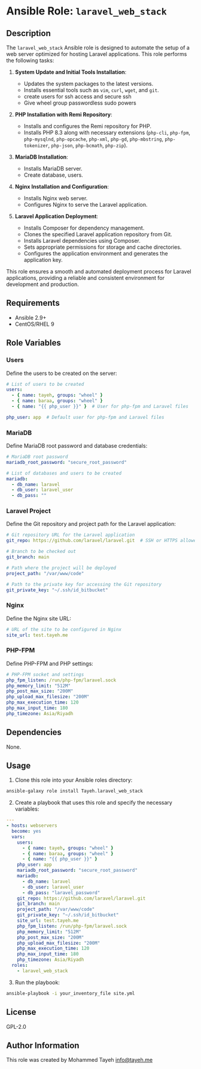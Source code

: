 # Ansible Role: `laravel_web_stack`

Description
-----------

The `laravel_web_stack` Ansible role is designed to automate the setup of a web server optimized for hosting Laravel applications. This role performs the following tasks:

1. **System Update and Initial Tools Installation**:
   - Updates the system packages to the latest versions.
   - Installs essential tools such as `vim`, `curl`, `wget`, and `git`.
   - create users for ssh access and secure ssh
   - Give wheel group passwordless sudo powers

2. **PHP Installation with Remi Repository**:
   - Installs and configures the Remi repository for PHP.
   - Installs PHP 8.3 along with necessary extensions (`php-cli`, `php-fpm`, `php-mysqlnd`, `php-opcache`, `php-xml`, `php-gd`, `php-mbstring`, `php-tokenizer`, `php-json`, `php-bcmath`, `php-zip`).

3. **MariaDB Installation**:
   - Installs MariaDB server.
   - Create database, users.

4. **Nginx Installation and Configuration**:
   - Installs Nginx web server.
   - Configures Nginx to serve the Laravel application.

5. **Laravel Application Deployment**:
   - Installs Composer for dependency management.
   - Clones the specified Laravel application repository from Git.
   - Installs Laravel dependencies using Composer.
   - Sets appropriate permissions for storage and cache directories.
   - Configures the application environment and generates the application key.

This role ensures a smooth and automated deployment process for Laravel applications, providing a reliable and consistent environment for development and production.

Requirements
------------

- Ansible 2.9+
- CentOS/RHEL 9

Role Variables
--------------

### Users
Define the users to be created on the server:
```yaml
# List of users to be created
users:
  - { name: tayeh, groups: "wheel" }
  - { name: baraa, groups: "wheel" }
  - { name: "{{ php_user }}" }  # User for php-fpm and Laravel files

php_user: app  # Default user for php-fpm and Laravel files
```

### MariaDB
Define MariaDB root password and database credentials:
```yaml
# MariaDB root password
mariadb_root_password: "secure_root_password"

# List of databases and users to be created
mariadb:
  - db_name: laravel
  - db_user: laravel_user
  - db_pass: ""
```

### Laravel Project
Define the Git repository and project path for the Laravel application:
```yaml
# Git repository URL for the Laravel application
git_repo: https://github.com/laravel/laravel.git  # SSH or HTTPS allowed

# Branch to be checked out
git_branch: main

# Path where the project will be deployed
project_path: "/var/www/code"

# Path to the private key for accessing the Git repository
git_private_key: "~/.ssh/id_bitbucket"
```

### Nginx
Define the Nginx site URL:
```yaml
# URL of the site to be configured in Nginx
site_url: test.tayeh.me
```

### PHP-FPM
Define PHP-FPM and PHP settings:
```yaml
# PHP-FPM socket and settings
php_fpm_listen: /run/php-fpm/laravel.sock
php_memory_limit: "512M"
php_post_max_size: "200M"
php_upload_max_filesize: "200M"
php_max_execution_time: 120
php_max_input_time: 180
php_timezone: Asia/Riyadh
```

Dependencies
------------

None.

Usage
----------------

1. Clone this role into your Ansible roles directory:
```bash
ansible-galaxy role install Tayeh.laravel_web_stack
```
2. Create a playbook that uses this role and specify the necessary variables:

```yaml
---
- hosts: webservers
  become: yes
  vars:
    users:
      - { name: tayeh, groups: "wheel" }
      - { name: baraa, groups: "wheel" }
      - { name: "{{ php_user }}" }
    php_user: app
    mariadb_root_password: "secure_root_password"
    mariadb:
      - db_name: laravel
      - db_user: laravel_user
      - db_pass: "laravel_password"
    git_repo: https://github.com/laravel/laravel.git
    git_branch: main
    project_path: "/var/www/code"
    git_private_key: "~/.ssh/id_bitbucket"
    site_url: test.tayeh.me
    php_fpm_listen: /run/php-fpm/laravel.sock
    php_memory_limit: "512M"
    php_post_max_size: "200M"
    php_upload_max_filesize: "200M"
    php_max_execution_time: 120
    php_max_input_time: 180
    php_timezone: Asia/Riyadh
  roles:
    - laravel_web_stack
```

3. Run the playbook:
```bash
ansible-playbook -i your_inventory_file site.yml
```

License
-------

GPL-2.0

Author Information
------------------

This role was created by Mohammed Tayeh <info@tayeh.me>
